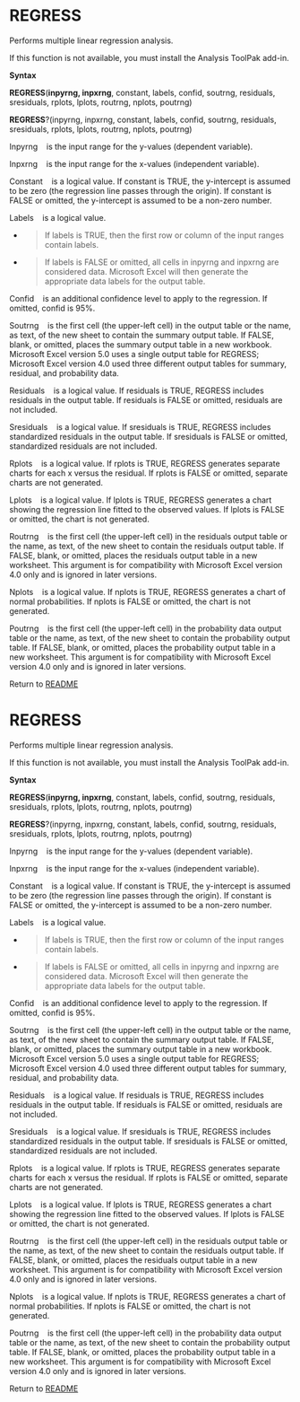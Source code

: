 # REGRESS

Performs multiple linear regression analysis.

If this function is not available, you must install the Analysis ToolPak
add-in.

**Syntax**

**REGRESS**(**inpyrng, inpxrng**, constant, labels, confid, soutrng,
residuals, sresiduals, rplots, lplots, routrng, nplots, poutrng)

**REGRESS**?(inpyrng, inpxrng, constant, labels, confid, soutrng,
residuals, sresiduals, rplots, lplots, routrng, nplots, poutrng)

Inpyrng&nbsp;&nbsp;&nbsp;&nbsp;is the input range for the y-values
(dependent variable).

Inpxrng&nbsp;&nbsp;&nbsp;&nbsp;is the input range for the x-values
(independent variable).

Constant&nbsp;&nbsp;&nbsp;&nbsp;is a logical value. If constant is TRUE,
the y-intercept is assumed to be zero (the regression line passes
through the origin). If constant is FALSE or omitted, the y-intercept is
assumed to be a non-zero number.

Labels&nbsp;&nbsp;&nbsp;&nbsp;is a logical value.

  - > If labels is TRUE, then the first row or column of the input
    > ranges contain labels.

  - > If labels is FALSE or omitted, all cells in inpyrng and inpxrng
    > are considered data. Microsoft Excel will then generate the
    > appropriate data labels for the output table.


Confid&nbsp;&nbsp;&nbsp;&nbsp;is an additional confidence level to apply
to the regression. If omitted, confid is 95%.

Soutrng&nbsp;&nbsp;&nbsp;&nbsp;is the first cell (the upper-left cell)
in the output table or the name, as text, of the new sheet to contain
the summary output table. If FALSE, blank, or omitted, places the
summary output table in a new workbook. Microsoft Excel version 5.0 uses
a single output table for REGRESS; Microsoft Excel version 4.0 used
three different output tables for summary, residual, and probability
data.

Residuals&nbsp;&nbsp;&nbsp;&nbsp;is a logical value. If residuals is
TRUE, REGRESS includes residuals in the output table. If residuals is
FALSE or omitted, residuals are not included.

Sresiduals&nbsp;&nbsp;&nbsp;&nbsp;is a logical value. If sresiduals is
TRUE, REGRESS includes standardized residuals in the output table. If
sresiduals is FALSE or omitted, standardized residuals are not included.

Rplots&nbsp;&nbsp;&nbsp;&nbsp;is a logical value. If rplots is TRUE,
REGRESS generates separate charts for each x versus the residual. If
rplots is FALSE or omitted, separate charts are not generated.

Lplots&nbsp;&nbsp;&nbsp;&nbsp;is a logical value. If lplots is TRUE,
REGRESS generates a chart showing the regression line fitted to the
observed values. If lplots is FALSE or omitted, the chart is not
generated.

Routrng&nbsp;&nbsp;&nbsp;&nbsp;is the first cell (the upper-left cell)
in the residuals output table or the name, as text, of the new sheet to
contain the residuals output table. If FALSE, blank, or omitted, places
the residuals output table in a new worksheet. This argument is for
compatibility with Microsoft Excel version 4.0 only and is ignored in
later versions.

Nplots&nbsp;&nbsp;&nbsp;&nbsp;is a logical value. If nplots is TRUE,
REGRESS generates a chart of normal probabilities. If nplots is FALSE or
omitted, the chart is not generated.

Poutrng&nbsp;&nbsp;&nbsp;&nbsp;is the first cell (the upper-left cell)
in the probability data output table or the name, as text, of the new
sheet to contain the probability output table. If FALSE, blank, or
omitted, places the probability output table in a new worksheet. This
argument is for compatibility with Microsoft Excel version 4.0 only and
is ignored in later versions.



Return to [README](README.md#R)

# REGRESS

Performs multiple linear regression analysis.

If this function is not available, you must install the Analysis ToolPak
add-in.

**Syntax**

**REGRESS**(**inpyrng, inpxrng**, constant, labels, confid, soutrng,
residuals, sresiduals, rplots, lplots, routrng, nplots, poutrng)

**REGRESS**?(inpyrng, inpxrng, constant, labels, confid, soutrng,
residuals, sresiduals, rplots, lplots, routrng, nplots, poutrng)

Inpyrng&nbsp;&nbsp;&nbsp;&nbsp;is the input range for the y-values
(dependent variable).

Inpxrng&nbsp;&nbsp;&nbsp;&nbsp;is the input range for the x-values
(independent variable).

Constant&nbsp;&nbsp;&nbsp;&nbsp;is a logical value. If constant is TRUE,
the y-intercept is assumed to be zero (the regression line passes
through the origin). If constant is FALSE or omitted, the y-intercept is
assumed to be a non-zero number.

Labels&nbsp;&nbsp;&nbsp;&nbsp;is a logical value.

  - > If labels is TRUE, then the first row or column of the input
    > ranges contain labels.

  - > If labels is FALSE or omitted, all cells in inpyrng and inpxrng
    > are considered data. Microsoft Excel will then generate the
    > appropriate data labels for the output table.


Confid&nbsp;&nbsp;&nbsp;&nbsp;is an additional confidence level to apply
to the regression. If omitted, confid is 95%.

Soutrng&nbsp;&nbsp;&nbsp;&nbsp;is the first cell (the upper-left cell)
in the output table or the name, as text, of the new sheet to contain
the summary output table. If FALSE, blank, or omitted, places the
summary output table in a new workbook. Microsoft Excel version 5.0 uses
a single output table for REGRESS; Microsoft Excel version 4.0 used
three different output tables for summary, residual, and probability
data.

Residuals&nbsp;&nbsp;&nbsp;&nbsp;is a logical value. If residuals is
TRUE, REGRESS includes residuals in the output table. If residuals is
FALSE or omitted, residuals are not included.

Sresiduals&nbsp;&nbsp;&nbsp;&nbsp;is a logical value. If sresiduals is
TRUE, REGRESS includes standardized residuals in the output table. If
sresiduals is FALSE or omitted, standardized residuals are not included.

Rplots&nbsp;&nbsp;&nbsp;&nbsp;is a logical value. If rplots is TRUE,
REGRESS generates separate charts for each x versus the residual. If
rplots is FALSE or omitted, separate charts are not generated.

Lplots&nbsp;&nbsp;&nbsp;&nbsp;is a logical value. If lplots is TRUE,
REGRESS generates a chart showing the regression line fitted to the
observed values. If lplots is FALSE or omitted, the chart is not
generated.

Routrng&nbsp;&nbsp;&nbsp;&nbsp;is the first cell (the upper-left cell)
in the residuals output table or the name, as text, of the new sheet to
contain the residuals output table. If FALSE, blank, or omitted, places
the residuals output table in a new worksheet. This argument is for
compatibility with Microsoft Excel version 4.0 only and is ignored in
later versions.

Nplots&nbsp;&nbsp;&nbsp;&nbsp;is a logical value. If nplots is TRUE,
REGRESS generates a chart of normal probabilities. If nplots is FALSE or
omitted, the chart is not generated.

Poutrng&nbsp;&nbsp;&nbsp;&nbsp;is the first cell (the upper-left cell)
in the probability data output table or the name, as text, of the new
sheet to contain the probability output table. If FALSE, blank, or
omitted, places the probability output table in a new worksheet. This
argument is for compatibility with Microsoft Excel version 4.0 only and
is ignored in later versions.



Return to [README](README.md#R)

